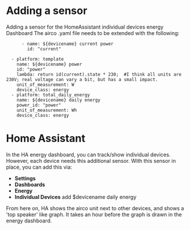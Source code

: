 # Adding a sensor
Adding a sensor for the HomeAssistant individual devices energy Dashboard
The airco .yaml file needs to be extended with the following:

```
      - name: ${devicename} current power
        id: "current"

  - platform: template
    name: ${devicename} power
    id: "power"
    lambda: return id(current).state * 230;  #I think all units are 230V; real voltage can vary a bit, but has a small impact.
    unit_of_measurement: W
    device_class: energy
  - platform: total_daily_energy
    name: ${devicename} daily energy
    power_id: "power"
    unit_of_measurement: Wh
    device_class: energy
```



# Home Assistant
In the HA energy dashboard, you can track/show individual devices. However, each device needs this additional sensor.
With this sensor in place, you can add this via:

- **Settings**
- **Dashboards**
- **Energy**
- **Individual Devices**
add $devicename daily energy

From here on, HA shows the airco unit next to other devices, and shows a 'top speaker' like graph.
It takes an hour before the graph is drawn in the energy dashboard.
